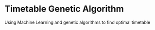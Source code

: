 # Timetable Genetic Algorithm
Using Machine Learning and genetic algorithms to find optimal timetable

